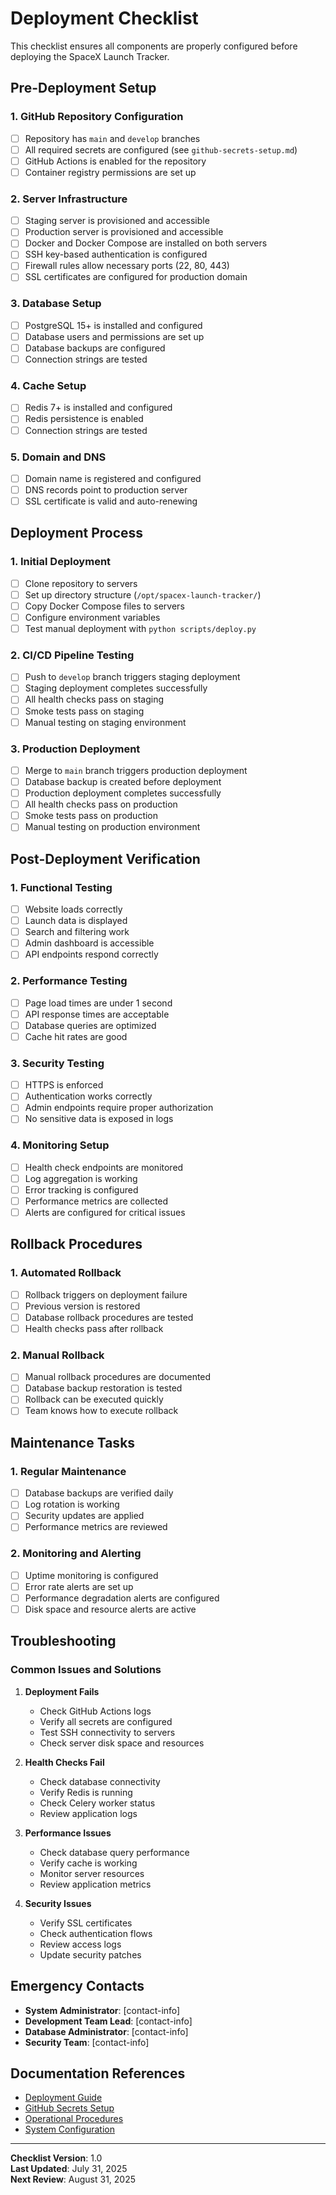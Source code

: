 # Deployment Checklist

This checklist ensures all components are properly configured before deploying the SpaceX Launch Tracker.

## Pre-Deployment Setup

### 1. GitHub Repository Configuration
- [ ] Repository has `main` and `develop` branches
- [ ] All required secrets are configured (see `github-secrets-setup.md`)
- [ ] GitHub Actions is enabled for the repository
- [ ] Container registry permissions are set up

### 2. Server Infrastructure
- [ ] Staging server is provisioned and accessible
- [ ] Production server is provisioned and accessible
- [ ] Docker and Docker Compose are installed on both servers
- [ ] SSH key-based authentication is configured
- [ ] Firewall rules allow necessary ports (22, 80, 443)
- [ ] SSL certificates are configured for production domain

### 3. Database Setup
- [ ] PostgreSQL 15+ is installed and configured
- [ ] Database users and permissions are set up
- [ ] Database backups are configured
- [ ] Connection strings are tested

### 4. Cache Setup
- [ ] Redis 7+ is installed and configured
- [ ] Redis persistence is enabled
- [ ] Connection strings are tested

### 5. Domain and DNS
- [ ] Domain name is registered and configured
- [ ] DNS records point to production server
- [ ] SSL certificate is valid and auto-renewing

## Deployment Process

### 1. Initial Deployment
- [ ] Clone repository to servers
- [ ] Set up directory structure (`/opt/spacex-launch-tracker/`)
- [ ] Copy Docker Compose files to servers
- [ ] Configure environment variables
- [ ] Test manual deployment with `python scripts/deploy.py`

### 2. CI/CD Pipeline Testing
- [ ] Push to `develop` branch triggers staging deployment
- [ ] Staging deployment completes successfully
- [ ] All health checks pass on staging
- [ ] Smoke tests pass on staging
- [ ] Manual testing on staging environment

### 3. Production Deployment
- [ ] Merge to `main` branch triggers production deployment
- [ ] Database backup is created before deployment
- [ ] Production deployment completes successfully
- [ ] All health checks pass on production
- [ ] Smoke tests pass on production
- [ ] Manual testing on production environment

## Post-Deployment Verification

### 1. Functional Testing
- [ ] Website loads correctly
- [ ] Launch data is displayed
- [ ] Search and filtering work
- [ ] Admin dashboard is accessible
- [ ] API endpoints respond correctly

### 2. Performance Testing
- [ ] Page load times are under 1 second
- [ ] API response times are acceptable
- [ ] Database queries are optimized
- [ ] Cache hit rates are good

### 3. Security Testing
- [ ] HTTPS is enforced
- [ ] Authentication works correctly
- [ ] Admin endpoints require proper authorization
- [ ] No sensitive data is exposed in logs

### 4. Monitoring Setup
- [ ] Health check endpoints are monitored
- [ ] Log aggregation is working
- [ ] Error tracking is configured
- [ ] Performance metrics are collected
- [ ] Alerts are configured for critical issues

## Rollback Procedures

### 1. Automated Rollback
- [ ] Rollback triggers on deployment failure
- [ ] Previous version is restored
- [ ] Database rollback procedures are tested
- [ ] Health checks pass after rollback

### 2. Manual Rollback
- [ ] Manual rollback procedures are documented
- [ ] Database backup restoration is tested
- [ ] Rollback can be executed quickly
- [ ] Team knows how to execute rollback

## Maintenance Tasks

### 1. Regular Maintenance
- [ ] Database backups are verified daily
- [ ] Log rotation is working
- [ ] Security updates are applied
- [ ] Performance metrics are reviewed

### 2. Monitoring and Alerting
- [ ] Uptime monitoring is configured
- [ ] Error rate alerts are set up
- [ ] Performance degradation alerts are configured
- [ ] Disk space and resource alerts are active

## Troubleshooting

### Common Issues and Solutions

1. **Deployment Fails**
   - Check GitHub Actions logs
   - Verify all secrets are configured
   - Test SSH connectivity to servers
   - Check server disk space and resources

2. **Health Checks Fail**
   - Check database connectivity
   - Verify Redis is running
   - Check Celery worker status
   - Review application logs

3. **Performance Issues**
   - Check database query performance
   - Verify cache is working
   - Monitor server resources
   - Review application metrics

4. **Security Issues**
   - Verify SSL certificates
   - Check authentication flows
   - Review access logs
   - Update security patches

## Emergency Contacts

- **System Administrator**: [contact-info]
- **Development Team Lead**: [contact-info]
- **Database Administrator**: [contact-info]
- **Security Team**: [contact-info]

## Documentation References

- [Deployment Guide](deployment.md)
- [GitHub Secrets Setup](github-secrets-setup.md)
- [Operational Procedures](operational_procedures.md)
- [System Configuration](final_system_configuration.md)

---

**Checklist Version**: 1.0  
**Last Updated**: July 31, 2025  
**Next Review**: August 31, 2025